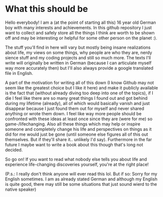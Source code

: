 <h1>What this should be</h1>

Hello everybody!
I am a (at the point of starting all this) 16 year old German boy with many interests and achievements.
In this github repository I just want to collect and safely store all the things I think are worth to be
shown off and may be interesting or helpful for some other person on the planet :).

The stuff you'll find in here will vary but mostly being insane realizations about life, my views on some
things, why people are who they are, nerdy sience stuff and my coding projects and still so much more.
The texts I'll write will originally be written in German (because I can articulate myself way more accurately then)
but I'll also always provide a google translated file in English.

A part of the motivation for writing all of this down (I know Github may not seem like the greatest choice
but I like it here) and make it publicly available is the fact that (without already diving too
deep into one of the topics), if I die I feel like there are so many great things I found out and got behind
during my lifetime (already), all of which would basically vanish and just disappear because I just found them
out for myself and never shared anything or wrote them down. I feel like way more people should be confronted with these ideas at least once since they are (were for me) so game-/lifechanging. Also all these things which may help or inspire
someone and completely change his life and perspectives on things as it did for me would just be gone (until someone else figures all of this out themselves. But if they'll share it.. unlikely I'd say). Furthermore in the far future I maybe want to write a
book about this though that's long not decided.

So go on! If you want to read what nobody else tells you about life and experience life-changing
discoveries yourself, you're at the right place!


(P.s.: I really don't think anyone will ever read this lol. But if so: Sorry for my English sometimes. I
am as already stated German and although my English is quite good, there may still be some situations
that just sound wierd to the native speaker)
